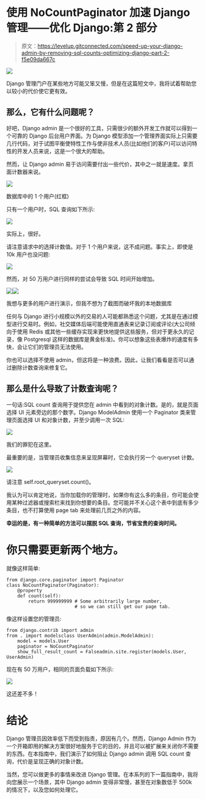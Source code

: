 # 使用 NoCountPaginator 加速 Django 管理——优化 Django:第 2 部分

> 原文：<https://levelup.gitconnected.com/speed-up-your-django-admin-by-removing-sql-counts-optimizing-django-part-2-f5e09da667c>

![](img/7d0d768e613a0f7367d2d2c8d32459af.png)

Django 管理门户在某些地方可能又笨又慢，但是在这篇短文中，我将试着帮助您以较小的代价使它更有效。

## 那么，它有什么问题呢？

好吧，Django admin 是一个很好的工具，只需很少的额外开发工作就可以得到一个可靠的 Django 后台用户界面。为 Django 模型添加一个管理界面实际上只需要几行代码，对于试图平衡使特性工作与使非技术人员(比如他们的客户)可以访问特性的开发人员来说，这是一个很大的帮助。

然而，让 Django admin 易于访问需要付出一些代价，其中之一就是速度。拿页面计数器来说。

![](img/4f531a5543754e198c15868985663fd1.png)

数据库中的 1 个用户(红框)

只有一个用户时，SQL 查询如下所示:

![](img/c1fe7256d80902829b99e7e17d1bf4bc.png)

实际上，很好。

请注意请求中的选择计数值。对于 1 个用户来说，这不成问题。事实上，即使是 10k 用户也没问题:

![](img/b1c933d4182a5243eb98342de19fbaf0.png)

然而，对 50 万用户进行同样的尝试会导致 SQL 时间开始增加。

![](img/16ed412f9d294502b5234e162533b27f.png)![](img/9b04a6648b1ef81800a57866fe5119dc.png)

我想与更多的用户进行演示，但我不想为了截图而破坏我的本地数据库

任何与 Django 进行小规模以外的交易的人可能都熟悉这个问题，尤其是在通过模型进行交易时。例如，社交媒体后端可能使用直通表来记录订阅或评论(大公司倾向于使用 Redis 或其他一些缓存实现来更快地提供这些服务，但对于更永久的记录，像 Postgresql 这样的数据库是黄金标准)。你可以想象这些表爆炸的速度有多快，会让它们的管理员无法使用。

你也可以选择不使用 admin，但这将是一种浪费。因此，让我们看看是否可以通过删除计数查询来修复它。

## 那么是什么导致了计数查询呢？

一句话:SQL count 查询用于提供您在 admin 中看到的对象计数。是的，就是页面选择 UI 元素旁边的那个数字。Django ModelAdmin 使用一个 Paginator 类来管理页面选择 UI 和对象计数，并至少调用一次 SQL:

![](img/8b58ca8353ad90e0823ae0c46fb6b8c2.png)

我们的罪犯在这里。

最重要的是，当管理员收集信息来呈现屏幕时，它会执行另一个 queryset 计数。

![](img/b16faec534b7d831db8f69a3f0ac06c0.png)

请注意 self.root_queryset.count()。

我认为可以肯定地说，当你加载你的管理时，如果你有这么多的条目，你可能会使用某种过滤器或搜索栏来找到你想要的条目。您可能并不关心这个表中到底有多少条目，也不打算使用 page tab 来处理前几页之外的内容。

**幸运的是，有一种简单的方法可以摆脱 SQL 查询，节省宝贵的查询时间。**

# 你只需要更新两个地方。

就像这样简单:

```
from django.core.paginator import Paginator
class NoCountPaginator(Paginator):
    @property
    def count(self):
        return 999999999 # Some arbitrarily large number,
                         # so we can still get our page tab.
```

像这样设置您的管理员:

```
from django.contrib import admin
from . import modelsclass UserAdmin(admin.ModelAdmin):
    model = models.User
    paginator = NoCountPaginator
    show_full_result_count = Falseadmin.site.register(models.User, UserAdmin)
```

现在有 50 万用户，相同的页面负载如下所示:

![](img/d27039f47a7ce44cf8ccc55a28d4b67e.png)

这还差不多！

# 结论

Django 管理员因效率低下而受到指责，原因有几个。然而，Django Admin 作为一个开箱即用的解决方案很好地服务于它的目的，并且可以被扩展来关闭你不需要的东西。在本指南中，我们演示了如何阻止 Django admin 调用 SQL count 查询，代价是呈现正确的对象计数。

当然，您可以做更多的事情来改进 Django 管理。在本系列的下一篇指南中，我将向您展示一个场景，其中 Django admin 变得非常慢，甚至在对象数低于 500k 的情况下，以及您如何处理它。